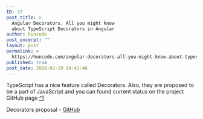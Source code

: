 ```yaml
---
ID: 37
post_title: >
  Angular Decorators. All you might know
  about TypeScript Decorators in Angular
author: huncode
post_excerpt: ""
layout: post
permalink: >
  https://huncode.com/angular-decorators-all-you-might-know-about-typescript-decorators-in-angular/
published: true
post_date: 2018-02-19 14:41:46
---
```

TypeScript has a nice feature called Decorators. Also, they are proposed to be a part of JavaScript and you can found current status on the project GitHub page [^1](#decorators-proposal)



<a name="decorators-proposal"></a> Decorators proposal - <a href="https://github.com/tc39/proposal-decorators">GitHub</a>